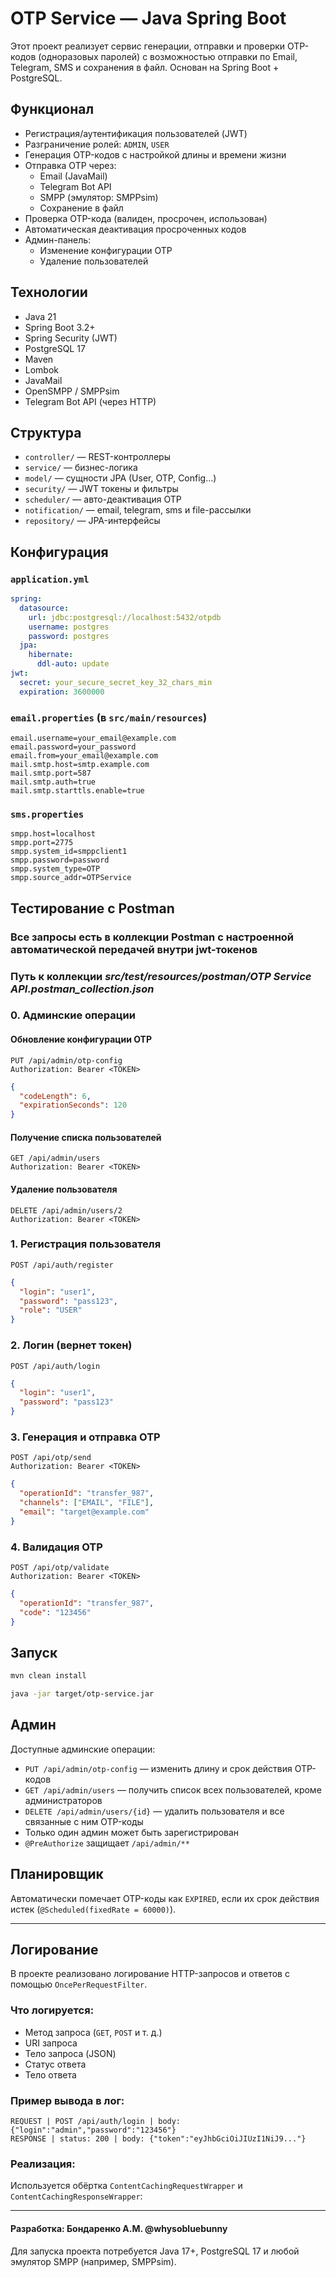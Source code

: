 # OTP Service — Java Spring Boot

Этот проект реализует сервис генерации, отправки и проверки OTP-кодов (одноразовых паролей) с возможностью отправки по Email, Telegram, SMS и сохранения в файл. Основан на Spring Boot + PostgreSQL.

## Функционал

- Регистрация/аутентификация пользователей (JWT)
- Разграничение ролей: `ADMIN`, `USER`
- Генерация OTP-кодов с настройкой длины и времени жизни
- Отправка OTP через:
  - Email (JavaMail)
  - Telegram Bot API
  - SMPP (эмулятор: SMPPsim)
  - Сохранение в файл
- Проверка OTP-кода (валиден, просрочен, использован)
- Автоматическая деактивация просроченных кодов
- Админ-панель:
  - Изменение конфигурации OTP
  - Удаление пользователей

## Технологии

- Java 21
- Spring Boot 3.2+
- Spring Security (JWT)
- PostgreSQL 17
- Maven
- Lombok
- JavaMail
- OpenSMPP / SMPPsim
- Telegram Bot API (через HTTP)

## Структура

- `controller/` — REST-контроллеры
- `service/` — бизнес-логика
- `model/` — сущности JPA (User, OTP, Config...)
- `security/` — JWT токены и фильтры
- `scheduler/` — авто-деактивация OTP
- `notification/` — email, telegram, sms и file-рассылки
- `repository/` — JPA-интерфейсы

## Конфигурация

### `application.yml`
```yaml
spring:
  datasource:
    url: jdbc:postgresql://localhost:5432/otpdb
    username: postgres
    password: postgres
  jpa:
    hibernate:
      ddl-auto: update
jwt:
  secret: your_secure_secret_key_32_chars_min
  expiration: 3600000
```

### `email.properties` (в `src/main/resources`)
```properties
email.username=your_email@example.com
email.password=your_password
email.from=your_email@example.com
mail.smtp.host=smtp.example.com
mail.smtp.port=587
mail.smtp.auth=true
mail.smtp.starttls.enable=true
```

### `sms.properties`
```properties
smpp.host=localhost
smpp.port=2775
smpp.system_id=smppclient1
smpp.password=password
smpp.system_type=OTP
smpp.source_addr=OTPService
```

## Тестирование с Postman

### Все запросы есть в коллекции Postman с настроенной автоматической передачей внутри jwt-токенов
### Путь к коллекции _src/test/resources/postman/OTP Service API.postman_collection.json_

### 0. Админские операции

#### Обновление конфигурации OTP
```
PUT /api/admin/otp-config
Authorization: Bearer <TOKEN>
```
```json
{
  "codeLength": 6,
  "expirationSeconds": 120
}
```

#### Получение списка пользователей
```
GET /api/admin/users
Authorization: Bearer <TOKEN>
```

#### Удаление пользователя
```
DELETE /api/admin/users/2
Authorization: Bearer <TOKEN>
```


### 1. Регистрация пользователя
```
POST /api/auth/register
```
```json
{
  "login": "user1",
  "password": "pass123",
  "role": "USER"
}
```

### 2. Логин (вернет токен)
```
POST /api/auth/login
```
```json
{
  "login": "user1",
  "password": "pass123"
}
```

### 3. Генерация и отправка OTP
```
POST /api/otp/send
Authorization: Bearer <TOKEN>
```
```json
{
  "operationId": "transfer_987",
  "channels": ["EMAIL", "FILE"],
  "email": "target@example.com"
}
```

### 4. Валидация OTP
```
POST /api/otp/validate
Authorization: Bearer <TOKEN>
```
```json
{
  "operationId": "transfer_987",
  "code": "123456"
}
```

## Запуск

```bash
mvn clean install
```
```bash
java -jar target/otp-service.jar
```

## Админ

Доступные админские операции:

- `PUT /api/admin/otp-config` — изменить длину и срок действия OTP-кодов
- `GET /api/admin/users` — получить список всех пользователей, кроме администраторов
- `DELETE /api/admin/users/{id}` — удалить пользователя и все связанные с ним OTP-коды
- Только один админ может быть зарегистрирован
- `@PreAuthorize` защищает `/api/admin/**`

## Планировщик
Автоматически помечает OTP-коды как `EXPIRED`, если их срок действия истек (`@Scheduled(fixedRate = 60000)`).

---

## Логирование

В проекте реализовано логирование HTTP-запросов и ответов с помощью `OncePerRequestFilter`.

### Что логируется:

- Метод запроса (`GET`, `POST` и т. д.)
- URI запроса
- Тело запроса (JSON)
- Статус ответа
- Тело ответа

### Пример вывода в лог:

```
REQUEST | POST /api/auth/login | body: {"login":"admin","password":"123456"}
RESPONSE | status: 200 | body: {"token":"eyJhbGciOiJIUzI1NiJ9..."}
```

### Реализация:

Используется обёртка `ContentCachingRequestWrapper` и `ContentCachingResponseWrapper`:

---

#### Разработка: Бондаренко А.М. @whysobluebunny

Для запуска проекта потребуется Java 17+, PostgreSQL 17 и любой эмулятор SMPP (например, SMPPsim).

